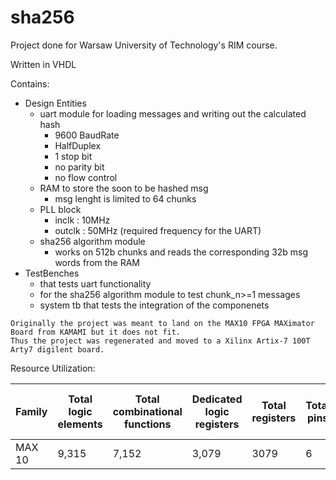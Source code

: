 # sha256
Project done for Warsaw University of Technology's RIM course.

Written in VHDL

Contains:
- Design Entities
  - uart module for loading messages and writing out the calculated hash
    - 9600 BaudRate
    - HalfDuplex
    - 1 stop bit
    - no parity bit
    - no flow control
  - RAM to store the soon to be hashed msg
    - msg lenght is limited to 64 chunks  
  - PLL block 
    - inclk  : 10MHz 
    - outclk : 50MHz (required frequency for the UART)
  - sha256 algorithm module
    - works on 512b chunks and reads the corresponding 32b msg words from the RAM
- TestBenches
  - that tests uart functionality
  - for the sha256 algorithm module to test chunk_n>=1 messages  
  - system tb that tests the integration of the componenets
  
```
Originally the project was meant to land on the MAX10 FPGA MAXimator Board from KAMAMI but it does not fit.
Thus the project was regenerated and moved to a Xilinx Artix-7 100T Arty7 digilent board.
```


Resource Utilization:

| Family  | Total logic elements | Total combinational functions | Dedicated logic registers | Total registers | Total pins | Total virtual pins |  Totalmemorybits(M9Kblocks) | Embedded Multiplier 9-bit elements | Total PLLs | UFM blocks | ADC blocks |
| --- | --- | --- | --- | --- | --- | --- | --- | --- | --- | --- | --- |
| MAX 10 |	9,315 | 7,152|	3,079| 3079 | 6  | 0  | 32,768(4) | 0 | 1 | 0 | 0 | 
